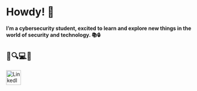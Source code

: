 # Howdy! 🤠


**I’m a cybersecurity student, excited to learn and explore new things in the world of security and technology. 📚🔒**


## 💼🔍💻🗿

<a href="https://www.linkedin.com/in/truls-hjalmar-tørnvall-andersen-42959a190/">
  <img src="https://cdn-icons-png.flaticon.com/512/174/174857.png" alt="LinkedIn" width="40" height="40"/>
</a>
